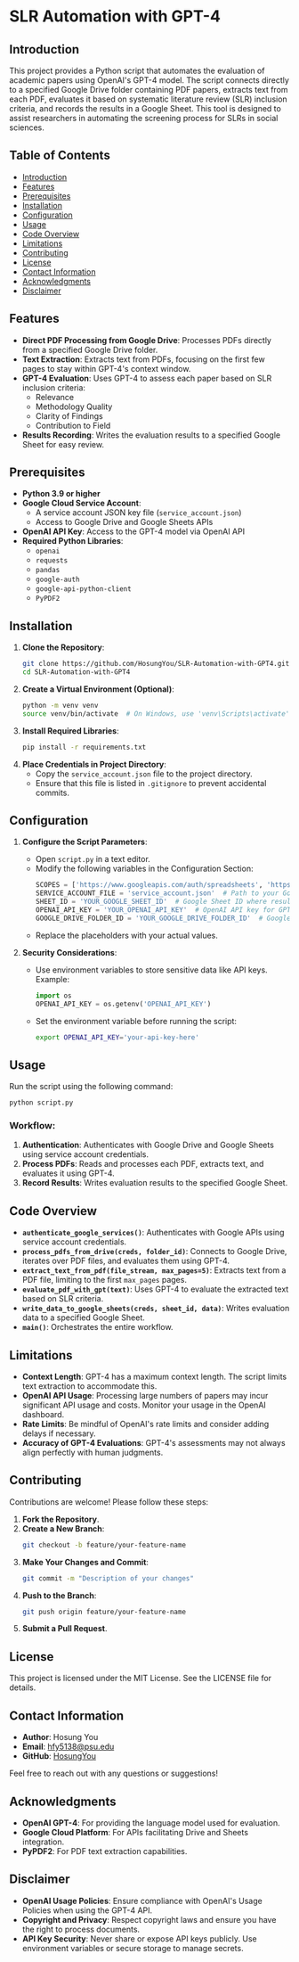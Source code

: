 # SLR Automation with GPT-4

## Introduction
This project provides a Python script that automates the evaluation of academic papers using OpenAI's GPT-4 model. The script connects directly to a specified Google Drive folder containing PDF papers, extracts text from each PDF, evaluates it based on systematic literature review (SLR) inclusion criteria, and records the results in a Google Sheet. This tool is designed to assist researchers in automating the screening process for SLRs in social sciences.

## Table of Contents
- [Introduction](#introduction)
- [Features](#features)
- [Prerequisites](#prerequisites)
- [Installation](#installation)
- [Configuration](#configuration)
- [Usage](#usage)
- [Code Overview](#code-overview)
- [Limitations](#limitations)
- [Contributing](#contributing)
- [License](#license)
- [Contact Information](#contact-information)
- [Acknowledgments](#acknowledgments)
- [Disclaimer](#disclaimer)

## Features
- **Direct PDF Processing from Google Drive**: Processes PDFs directly from a specified Google Drive folder.
- **Text Extraction**: Extracts text from PDFs, focusing on the first few pages to stay within GPT-4's context window.
- **GPT-4 Evaluation**: Uses GPT-4 to assess each paper based on SLR inclusion criteria:
  - Relevance
  - Methodology Quality
  - Clarity of Findings
  - Contribution to Field
- **Results Recording**: Writes the evaluation results to a specified Google Sheet for easy review.

## Prerequisites
- **Python 3.9 or higher**
- **Google Cloud Service Account**:
  - A service account JSON key file (`service_account.json`)
  - Access to Google Drive and Google Sheets APIs
- **OpenAI API Key**: Access to the GPT-4 model via OpenAI API
- **Required Python Libraries**:
  - `openai`
  - `requests`
  - `pandas`
  - `google-auth`
  - `google-api-python-client`
  - `PyPDF2`

## Installation
1. **Clone the Repository**:
   ```bash
   git clone https://github.com/HosungYou/SLR-Automation-with-GPT4.git
   cd SLR-Automation-with-GPT4
   ```
2. **Create a Virtual Environment (Optional)**:
   ```bash
   python -m venv venv
   source venv/bin/activate  # On Windows, use 'venv\Scripts\activate'
   ```
3. **Install Required Libraries**:
   ```bash
   pip install -r requirements.txt
   ```
4. **Place Credentials in Project Directory**:
   - Copy the `service_account.json` file to the project directory.
   - Ensure that this file is listed in `.gitignore` to prevent accidental commits.

## Configuration
1. **Configure the Script Parameters**:
   - Open `script.py` in a text editor.
   - Modify the following variables in the Configuration Section:
     ```python
     SCOPES = ['https://www.googleapis.com/auth/spreadsheets', 'https://www.googleapis.com/auth/drive']
     SERVICE_ACCOUNT_FILE = 'service_account.json'  # Path to your Google Cloud service account credentials
     SHEET_ID = 'YOUR_GOOGLE_SHEET_ID'  # Google Sheet ID where results will be saved
     OPENAI_API_KEY = 'YOUR_OPENAI_API_KEY'  # OpenAI API key for GPT-4
     GOOGLE_DRIVE_FOLDER_ID = 'YOUR_GOOGLE_DRIVE_FOLDER_ID'  # Google Drive folder ID containing the papers
     ```
   - Replace the placeholders with your actual values.

2. **Security Considerations**:
   - Use environment variables to store sensitive data like API keys. Example:
     ```python
     import os
     OPENAI_API_KEY = os.getenv('OPENAI_API_KEY')
     ```
   - Set the environment variable before running the script:
     ```bash
     export OPENAI_API_KEY='your-api-key-here'
     ```

## Usage
Run the script using the following command:
```bash
python script.py
```
### Workflow:
1. **Authentication**: Authenticates with Google Drive and Google Sheets using service account credentials.
2. **Process PDFs**: Reads and processes each PDF, extracts text, and evaluates it using GPT-4.
3. **Record Results**: Writes evaluation results to the specified Google Sheet.

## Code Overview
- **`authenticate_google_services()`**: Authenticates with Google APIs using service account credentials.
- **`process_pdfs_from_drive(creds, folder_id)`**: Connects to Google Drive, iterates over PDF files, and evaluates them using GPT-4.
- **`extract_text_from_pdf(file_stream, max_pages=5)`**: Extracts text from a PDF file, limiting to the first `max_pages` pages.
- **`evaluate_pdf_with_gpt(text)`**: Uses GPT-4 to evaluate the extracted text based on SLR criteria.
- **`write_data_to_google_sheets(creds, sheet_id, data)`**: Writes evaluation data to a specified Google Sheet.
- **`main()`**: Orchestrates the entire workflow.

## Limitations
- **Context Length**: GPT-4 has a maximum context length. The script limits text extraction to accommodate this.
- **OpenAI API Usage**: Processing large numbers of papers may incur significant API usage and costs. Monitor your usage in the OpenAI dashboard.
- **Rate Limits**: Be mindful of OpenAI's rate limits and consider adding delays if necessary.
- **Accuracy of GPT-4 Evaluations**: GPT-4's assessments may not always align perfectly with human judgments.

## Contributing
Contributions are welcome! Please follow these steps:
1. **Fork the Repository**.
2. **Create a New Branch**:
   ```bash
   git checkout -b feature/your-feature-name
   ```
3. **Make Your Changes and Commit**:
   ```bash
   git commit -m "Description of your changes"
   ```
4. **Push to the Branch**:
   ```bash
   git push origin feature/your-feature-name
   ```
5. **Submit a Pull Request**.

## License
This project is licensed under the MIT License. See the LICENSE file for details.

## Contact Information
- **Author**: Hosung You
- **Email**: [hfy5138@psu.edu](mailto:hfy5138@psu.edu)
- **GitHub**: [HosungYou](https://github.com/HosungYou)

Feel free to reach out with any questions or suggestions!

## Acknowledgments
- **OpenAI GPT-4**: For providing the language model used for evaluation.
- **Google Cloud Platform**: For APIs facilitating Drive and Sheets integration.
- **PyPDF2**: For PDF text extraction capabilities.

## Disclaimer
- **OpenAI Usage Policies**: Ensure compliance with OpenAI's Usage Policies when using the GPT-4 API.
- **Copyright and Privacy**: Respect copyright laws and ensure you have the right to process documents.
- **API Key Security**: Never share or expose API keys publicly. Use environment variables or secure storage to manage secrets.
